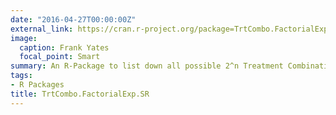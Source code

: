 ```yaml
---
date: "2016-04-27T00:00:00Z"
external_link: https://cran.r-project.org/package=TrtCombo.FactorialExp.SR
image:
  caption: Frank Yates
  focal_point: Smart
summary: An R-Package to list down all possible 2^n Treatment Combinations in a 2^n Symmetric Factorial Experiment.
tags:
- R Packages
title: TrtCombo.FactorialExp.SR
---
```

